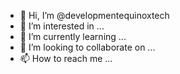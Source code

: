 - 👋 Hi, I’m @developmentequinoxtech
- 👀 I’m interested in ...
- 🌱 I’m currently learning ...
- 💞️ I’m looking to collaborate on ...
- 📫 How to reach me ...

<!---
developmentequinoxtech/developmentequinoxtech is a ✨ special ✨ repository because its `README.md` (this file) appears on your GitHub profile.
You can click the Preview link to take a look at your changes.
--->
